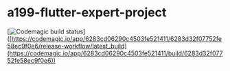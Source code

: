 # a199-flutter-expert-project

[![Codemagic build status](https://api.codemagic.io/apps/6283cd06290c4503fe521411/6283d32f07752fe58ec9f0e6/status_badge.svg)]
([https://codemagic.io/app/6283cd06290c4503fe521411/6283d32f07752fe58ec9f0e6/release-workflow/latest_build](https://codemagic.io/app/6283cd06290c4503fe521411/build/6283d32f07752fe58ec9f0e6))


  
  
